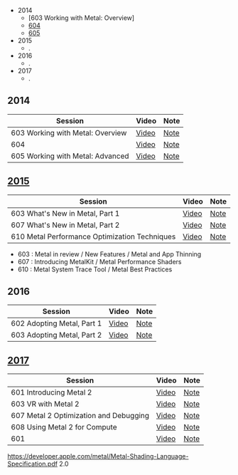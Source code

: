 

* 2014
  * [603 Working with Metal: Overview]
  * [604 ](2014/604-working-with-metal-fundamentals.md)
  * [605 ]()
* 2015
  * .
* 2016
  * .
* 2017
  * .


## 2014

Session | Video | Note
--|--|--
603 Working with Metal: Overview|[Video](https://developer.apple.com/videos/play/wwdc2014/603/)|[Note](2014/603-working-with-metal-overview.md)
604 |[Video](https://developer.apple.com/videos/play/wwdc2014/604/)|[Note](2014/604-working-with-metal-fundamentals.md)
605 Working with Metal: Advanced|[Video](https://developer.apple.com/videos/play/wwdc2014/605/) | [Note](2014/605-working-with-metal-advanced.md)


## [2015](https://developer.apple.com/videos/wwdc2015/)

Session | Video | Note
--|--|--
603 What's New in Metal, Part 1 |[Video](https://developer.apple.com/videos/play/wwdc2015/603/)| [Note](2015/603-whats-new-in-metal-part-1.md)
607 What's New in Metal, Part 2 |[Video](https://developer.apple.com/videos/play/wwdc2015/607/)| [Note](2015/607-whats-new-in-metal-part-2.md)
610 Metal Performance Optimization Techniques |[Video](https://developer.apple.com/videos/wwdc2015/)| [Note](610-metal-performance-optimization-techniques.md)


* 603 : Metal in review / New Features / Metal and App Thinning
* 607 : Introducing MetalKit / Metal Performance Shaders
* 610 : Metal System Trace Tool / Metal Best Practices


## 2016

Session | Video | Note
--|--|--
602 Adopting Metal, Part 1|[Video](https://developer.apple.com/videos/play/wwdc2016/602/)|[Note](2016/602-adopting-metal-part-1.md)
603 Adopting Metal, Part 2| [Video](https://developer.apple.com/videos/play/wwdc2016/603/)|[Note](2016/603-adopting-metal-part-2.md)


## [2017](https://developer.apple.com/videos/wwdc2017/)

Session | Video | Note
--|--|--
601 Introducing Metal 2 |[Video](https://developer.apple.com/videos/play/wwdc2017/601/)|[Note](2017/601-introducing-metal-2.md)
603 VR with Metal 2 |[Video](https://developer.apple.com/videos/play/wwdc2017/603/)|[Note](2017/603-vr-with-metal-2.md)
607 Metal 2 Optimization and Debugging|[Video](https://developer.apple.com/videos/play/wwdc2017/607/)|[Note](2017/607-metal-2-optimization-and-debugging.md)
608 Using Metal 2 for Compute |[Video](https://developer.apple.com/videos/play/wwdc2017/608/)|[Note](2017/608-using-metal-2-for-compute.md)
601 |[Video]()|[Note]()


https://developer.apple.com/metal/Metal-Shading-Language-Specification.pdf 2.0
